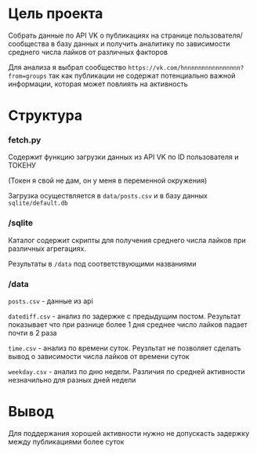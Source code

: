 # Цель проекта

Собрать данные по API VK о публикациях на странице пользователя/сообщества в базу данных и получить аналитику по зависимости среднего числа лайков от различных факторов

Для анализа я выбрал сообщество `https://vk.com/hnnnnnnnnnnnnnnnn?from=groups` так как публикации не содержат потенциально важной информации, которая может повлиять на активность

# Структура

### fetch.py

Содержит функцию загрузки данных из API VK по ID пользователя и ТОКЕНУ

(Токен я свой не дам, он у меня в переменной окружения)

Загрузка осуществляется в `data/posts.csv` и в базу данных `sqlite/default.db`

### /sqlite

Каталог содержит скрипты для получения среднего числа лайков при различных агрегациях.

Результаты в `/data` под соответствующими названиями

### /data

`posts.csv` - данные из api

`datediff.csv` - анализ по задержке с предыдущим постом. Результат показывает что при разнице более 1 дня среднее число лайков падает почти в 2 раза

`time.csv` - анализ по времени суток. Реузльтат не позволяет сделать вывод о зависимости числа лайков от времени суток

`weekday.csv` - анализ по дню недели. Различия по средней активности незначильно для разных дней недели

# Вывод

Для поддержания хорошей активности нужно не допускасть задержку между публикациями более суток
